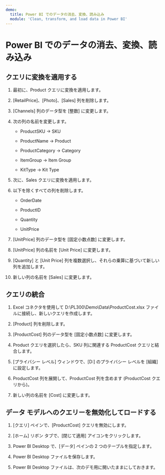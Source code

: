 ```yaml
---
demo:
  title: Power BI でのデータの消去、変換、読み込み
  module: 'Clean, transform, and load data in Power BI'
---
```


# Power BI でのデータの消去、変換、読み込み

## クエリに変換を適用する

1. 最初に、Product クエリに変換を適用します。

1. [RetailPrice]、[Photo]、[Sales] 列を削除します。

1. [Channels] 列のデータ型を [整数] に変更します。

1. 次の列の名前を変更します。

    - ProductSKU → SKU

    - ProductName → Product

    - ProductCategory → Category

    - ItemGroup → Item Group

    - KitType → Kit Type

1. 次に、Sales クエリに変換を適用します。

1. 以下を除くすべての列を削除します。

    - OrderDate

    - ProductID

    - Quantity

    - UnitPrice

1. [UnitPrice] 列のデータ型を [固定小数点数] に変更します。

1. [UnitPrice] 列の名前を [Unit Price] に変更します。

1. [Quantity] と [Unit Price] 列を複数選択し、それらの乗算に基づいて新しい列を追加します。

1. 新しい列の名前を [Sales] に変更します。

## クエリの統合

1. Excel コネクタを使用して D:\PL300\Demo\Data\ProductCost.xlsx ファイルに接続し、新しいクエリを作成します。

1. [Product] 列を削除します。

1. [ProductCost] 列のデータ型を [固定小数点数] に変更します。

1. Product クエリを選択したら、SKU 列に関連する ProductCost クエリと結合します。

1. [プライバシー レベル] ウィンドウで、[D:\] のプライバシー レベルを [組織] に設定します。

1. ProductCost 列を展開して、ProductCost 列を含めます (ProductCost クエリから)。

1. 新しい列の名前を [Cost] に変更します。

## データ モデルへのクエリーを無効化してロードする

1. [クエリ] ペインで、[ProductCost] クエリを無効にします。

1. [ホーム] リボン タブで、[閉じて適用] アイコンをクリックします。

1. Power BI Desktop で、[データ] ペインの 2 つのテーブルを指定します。

1. Power BI Desktop ファイルを保存します。

1. Power BI Desktop ファイルは、次のデモ用に開いたままにしておきます。
